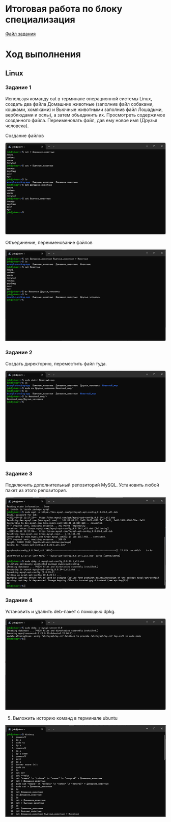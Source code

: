 # Итоговая работа по блоку специализация

<a href="task/Итоговая%20аттестация.pdf" target="_blank">Файл задания</a>

# Ход выполнения

## Linux

### Задание 1 
Используя команду cat в терминале операционной системы Linux, создать два файла Домашние животные (заполнив файл собаками, кошками, хомяками) и Вьючные животными заполнив файл Лошадьми, верблюдами и ослы), а затем объединить их. Просмотреть содержимое созданного файла. Переименовать файл, дав ему новое имя (Друзья человека).

Создание файлов

![](image/img_001.png)

Объединение, переименование файлов

![](image/img_002.png)


### Задание 2

Создать директорию, переместить файл туда. 

![](image/img_003.png)

### Задание 3 

Подключить дополнительный репозиторий MySQL. Установить любой пакет из этого репозитория.

![](image/img_004.png)

### Задание 4

Установить и удалить deb-пакет с помощью dpkg. 

![](image/img_005.png)

5. Выложить историю команд в терминале ubuntu

![](image/img_006.png)